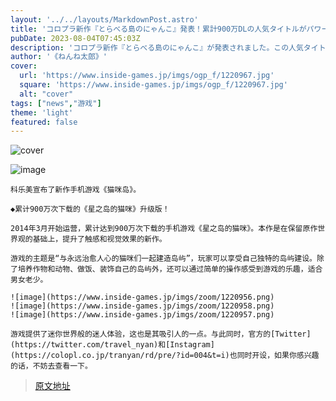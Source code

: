 ```yaml
---
layout: '../../layouts/MarkdownPost.astro'
title: 'コロプラ新作『とらべる島のにゃんこ』発表！累計900万DLの人気タイトルがパワーアップ、テーマは“永遠に癒されるにゃんこ達との島づくり”'
pubDate: 2023-08-04T07:45:03Z
description: 'コロプラ新作『とらべる島のにゃんこ』が発表されました。この人気タイトルは累計900万DLを突破し、今回のパワーアップでは永遠に癒されるにゃんこ達との島づくりがテーマとなっています。'
author: '《ねんね太郎》'
cover:
  url: 'https://www.inside-games.jp/imgs/ogp_f/1220967.jpg'
  square: 'https://www.inside-games.jp/imgs/ogp_f/1220967.jpg'
  alt: "cover"
tags: ["news","游戏"]
theme: 'light'
featured: false
---
```


![cover](https://www.inside-games.jp/imgs/ogp_f/1220967.jpg)

![image](https://www.inside-games.jp/imgs/zoom/1220967.jpg)

    科乐美宣布了新作手机游戏《猫咪岛》。
    
    ◆累计900万次下载的《星之岛的猫咪》升级版！
    
    2014年3月开始运营，累计达到900万次下载的手机游戏《星之岛的猫咪》。本作是在保留原作世界观的基础上，提升了触感和视觉效果的新作。
    
    游戏的主题是“与永远治愈人心的猫咪们一起建造岛屿”，玩家可以享受自己独特的岛屿建设。除了培养作物和动物、做饭、装饰自己的岛屿外，还可以通过简单的操作感受到游戏的乐趣，适合男女老少。
    
    ![image](https://www.inside-games.jp/imgs/zoom/1220956.png)
    ![image](https://www.inside-games.jp/imgs/zoom/1220958.png)
    ![image](https://www.inside-games.jp/imgs/zoom/1220957.png)
    
    游戏提供了迷你世界般的迷人体验，这也是其吸引人的一点。与此同时，官方的[Twitter](https://twitter.com/travel_nyan)和[Instagram](https://colopl.co.jp/tranyan/rd/pre/?id=004&t=i)也同时开设，如果你感兴趣的话，不妨去查看一下。

>[原文地址](https://www.inside-games.jp/article/2023/08/04/147636.html)  